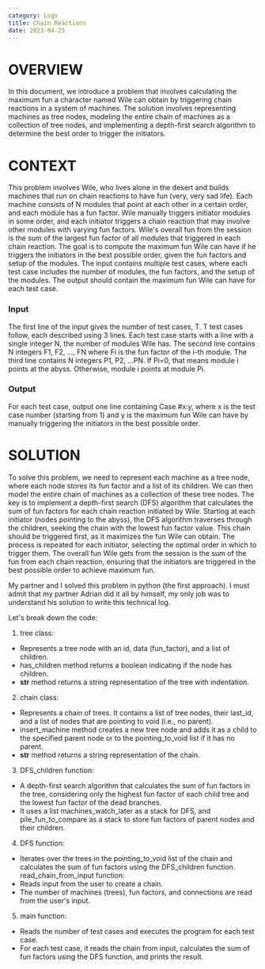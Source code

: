 ```yaml
---
category: Logs
title: Chain Reactions
date: 2023-04-25
---
```


# OVERVIEW
In this document, we introduce a problem that involves calculating the maximum fun a character named Wile can obtain by triggering chain reactions in a system of machines. The solution involves representing machines as tree nodes, modeling the entire chain of machines as a collection of tree nodes, and implementing a depth-first search algorithm to determine the best order to trigger the initiators.

# CONTEXT
This problem involves Wile, who lives alone in the desert and builds machines that run on chain reactions to have fun (very, very sad life). Each machine consists of N modules that point at each other in a certain order, and each module has a fun factor. Wile manually triggers initiator modules in some order, and each initiator triggers a chain reaction that may involve other modules with varying fun factors. Wile's overall fun from the session is the sum of the largest fun factor of all modules that triggered in each chain reaction. The goal is to compute the maximum fun Wile can have if he triggers the initiators in the best possible order, given the fun factors and setup of the modules. The input contains multiple test cases, where each test case includes the number of modules, the fun factors, and the setup of the modules. The output should contain the maximum fun Wile can have for each test case.
### Input
The first line of the input gives the number of test cases, T. T test cases follow, each described using 3 lines. Each test case starts with a line with a single integer N, the number of modules Wile has. The second line contains N integers F1, F2, …, FN where Fi is the fun factor of the i-th module. The third line contains N integers P1, P2, …PN. If Pi=0, that means module i points at the abyss. Otherwise, module i points at module Pi.
### Output
For each test case, output one line containing Case #x:y, where x is the test case number (starting from 1) and y is the maximum fun Wile can have by manually triggering the initiators in the best possible order.

# SOLUTION
To solve this problem, we need to represent each machine as a tree node, where each node stores its fun factor and a list of its children. We can then model the entire chain of machines as a collection of these tree nodes. The key is to implement a depth-first search (DFS) algorithm that calculates the sum of fun factors for each chain reaction initiated by Wile. Starting at each initiator (nodes pointing to the abyss), the DFS algorithm traverses through the children, seeking the chain with the lowest fun factor value. This chain should be triggered first, as it maximizes the fun Wile can obtain. The process is repeated for each initiator, selecting the optimal order in which to trigger them. The overall fun Wile gets from the session is the sum of the fun from each chain reaction, ensuring that the initiators are triggered in the best possible order to achieve maximum fun.

My partner and I solved this problem in python (the first approach). I must admit that my partner Adrian did it all by himself, my only job was to understand his solution to write this technical log.

Let's break down the code:

1. tree class:
-  Represents a tree node with an id, data (fun_factor), and a list of children.
- has_children method returns a boolean indicating if the node has children.
- __str__ method returns a string representation of the tree with indentation.
2. chain class:
- Represents a chain of trees. It contains a list of tree nodes, their last_id, and a list of nodes that are pointing to void (i.e., no parent).
- insert_machine method creates a new tree node and adds it as a child to the specified parent node or to the pointing_to_void list if it has no parent.
- __str__ method returns a string representation of the chain.
3. DFS_children function:
- A depth-first search algorithm that calculates the sum of fun factors in the tree, considering only the highest fun factor of each child tree and the lowest fun factor of the dead branches.
- It uses a list machines_watch_later as a stack for DFS, and pile_fun_to_compare as a stack to store fun factors of parent nodes and their children.
4. DFS function:
- Iterates over the trees in the pointing_to_void list of the chain and calculates the sum of fun factors using the DFS_children function.
read_chain_from_input function:
- Reads input from the user to create a chain.
- The number of machines (trees), fun factors, and connections are read from the user's input.
5. main function:
- Reads the number of test cases and executes the program for each test case.
- For each test case, it reads the chain from input, calculates the sum of fun factors using the DFS function, and prints the result.
